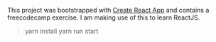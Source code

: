 This project was bootstrapped with [Create React App](https://github.com/facebookincubator/create-react-app) and contains a freecodecamp exercise. I am making use of this to learn ReactJS.

> yarn install
> yarn run start
